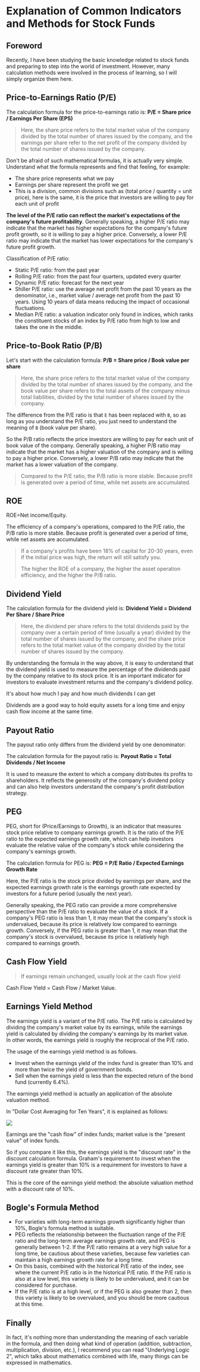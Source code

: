 # Explanation of Common Indicators and Methods for Stock Funds
## Foreword

Recently, I have been studying the basic knowledge related to stock funds and preparing to step into the world of investment. However, many calculation methods were involved in the process of learning, so I will simply organize them here.
## Price-to-Earnings Ratio (P/E)

The calculation formula for the price-to-earnings ratio is: **P/E = Share price / Earnings Per Share (EPS)**

> Here, the share price refers to the total market value of the company divided by the total number of shares issued by the company, and the earnings per share refer to the net profit of the company divided by the total number of shares issued by the company.

Don't be afraid of such mathematical formulas, it is actually very simple. Understand what the formula represents and find that feeling, for example:

- The share price represents what we pay
- Earnings per share represent the profit we get
- This is a division, common divisions such as (total price / quantity = unit price), here is the same, it is the price that investors are willing to pay for each unit of profit

**The level of the P/E ratio can reflect the market's expectations of the company's future profitability**. Generally speaking, a higher P/E ratio may indicate that the market has higher expectations for the company's future profit growth, so it is willing to pay a higher price. Conversely, a lower P/E ratio may indicate that the market has lower expectations for the company's future profit growth.

Classification of P/E ratio: 

- Static P/E ratio: from the past year
- Rolling P/E ratio: from the past four quarters, updated every quarter
- Dynamic P/E ratio: forecast for the next year
- Shiller P/E ratio: use the average net profit from the past 10 years as the denominator, i.e., market value / average net profit from the past 10 years. Using 10 years of data means reducing the impact of occasional fluctuations.
- Median P/E ratio: a valuation indicator only found in indices, which ranks the constituent stocks of an index by P/E ratio from high to low and takes the one in the middle.

## Price-to-Book Ratio (P/B)

Let's start with the calculation formula: **P/B = Share price / Book value per share**

> Here, the share price refers to the total market value of the company divided by the total number of shares issued by the company, and the book value per share refers to the total assets of the company minus total liabilities, divided by the total number of shares issued by the company.

The difference from the P/E ratio is that `E` has been replaced with `B`, so as long as you understand the P/E ratio, you just need to understand the meaning of `B` (book value per share).

So the P/B ratio reflects the price investors are willing to pay for each unit of book value of the company. Generally speaking, a higher P/B ratio may indicate that the market has a higher valuation of the company and is willing to pay a higher price. Conversely, a lower P/B ratio may indicate that the market has a lower valuation of the company.

> Compared to the P/E ratio, the P/B ratio is more stable. Because profit is generated over a period of time, while net assets are accumulated.

## ROE

ROE=Net income/Equity.

The efficiency of a company's operations, compared to the P/E ratio, the P/B ratio is more stable. Because profit is generated over a period of time, while net assets are accumulated.

> If a company's profits have been 18% of capital for 20-30 years, even if the initial price was high, the return will still satisfy you.
> 
> The higher the ROE of a company, the higher the asset operation efficiency, and the higher the P/B ratio.

## Dividend Yield

The calculation formula for the dividend yield is: **Dividend Yield = Dividend Per Share / Share Price**

> Here, the dividend per share refers to the total dividends paid by the company over a certain period of time (usually a year) divided by the total number of shares issued by the company, and the share price refers to the total market value of the company divided by the total number of shares issued by the company.

By understanding the formula in the way above, it is easy to understand that the dividend yield is used to measure the percentage of the dividends paid by the company relative to its stock price. It is an important indicator for investors to evaluate investment returns and the company's dividend policy.

It's about how much I pay and how much dividends I can get

Dividends are a good way to hold equity assets for a long time and enjoy cash flow income at the same time.

## Payout Ratio

The payout ratio only differs from the dividend yield by one denominator:

The calculation formula for the payout ratio is: **Payout Ratio = Total Dividends / Net Income**

It is used to measure the extent to which a company distributes its profits to shareholders. It reflects the generosity of the company's dividend policy and can also help investors understand the company's profit distribution strategy.

## PEG

PEG, short for (Price/Earnings to Growth), is an indicator that measures stock price relative to company earnings growth. It is the ratio of the P/E ratio to the expected earnings growth rate, which can help investors evaluate the relative value of the company's stock while considering the company's earnings growth.

The calculation formula for PEG is: **PEG = P/E Ratio / Expected Earnings Growth Rate**

Here, the P/E ratio is the stock price divided by earnings per share, and the expected earnings growth rate is the earnings growth rate expected by investors for a future period (usually the next year).

Generally speaking, the PEG ratio can provide a more comprehensive perspective than the P/E ratio to evaluate the value of a stock. If a company's PEG ratio is less than 1, it may mean that the company's stock is undervalued, because its price is relatively low compared to earnings growth. Conversely, if the PEG ratio is greater than 1, it may mean that the company's stock is overvalued, because its price is relatively high compared to earnings growth.
## Cash Flow Yield

> If earnings remain unchanged, usually look at the cash flow yield

Cash Flow Yield = Cash Flow / Market Value.
## Earnings Yield Method

The earnings yield is a variant of the P/E ratio. The P/E ratio is calculated by dividing the company's market value by its earnings, while the earnings yield is calculated by dividing the company's earnings by its market value. In other words, the earnings yield is roughly the reciprocal of the P/E ratio.

The usage of the earnings yield method is as follows.

- Invest when the earnings yield of the index fund is greater than 10% and more than twice the yield of government bonds.
- Sell when the earnings yield is less than the expected return of the bond fund (currently 6.4%).

The earnings yield method is actually an application of the absolute valuation method.

In "Dollar Cost Averaging for Ten Years", it is explained as follows:

![](https://oss.justin3go.com/blogs/Pasted%20image%2020231211140611.png)

Earnings are the "cash flow" of index funds; market value is the "present value" of index funds.

So if you compare it like this, the earnings yield is the "discount rate" in the discount calculation formula. Graham's requirement to invest when the earnings yield is greater than 10% is a requirement for investors to have a discount rate greater than 10%.

This is the core of the earnings yield method: the absolute valuation method with a discount rate of 10%.
## Bogle's Formula Method

- For varieties with long-term earnings growth significantly higher than 10%, Bogle's formula method is suitable.
- PEG reflects the relationship between the fluctuation range of the P/E ratio and the long-term average earnings growth rate, and PEG is generally between 1-2. If the P/E ratio remains at a very high value for a long time, be cautious about these varieties, because few varieties can maintain a high earnings growth rate for a long time.
- On this basis, combined with the historical P/E ratio of the index, see where the current P/E ratio is in the historical P/E ratio. If the P/E ratio is also at a low level, this variety is likely to be undervalued, and it can be considered for purchase.
- If the P/E ratio is at a high level, or if the PEG is also greater than 2, then this variety is likely to be overvalued, and you should be more cautious at this time.
## Finally

In fact, it's nothing more than understanding the meaning of each variable in the formula, and then doing what kind of operation (addition, subtraction, multiplication, division, etc.), I recommend you can read "Underlying Logic 2", which talks about mathematics combined with life, many things can be expressed in mathematics.